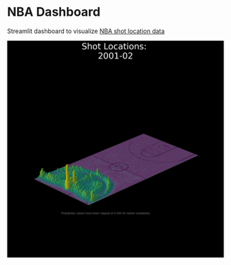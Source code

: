 # NBA Dashboard
Streamlit dashboard to visualize [NBA shot location data](https://nba-shot-data-dashboard.streamlit.app/)

 ![](https://github.com/Ryusei97/NBA-Shot-Data-Dashboard/blob/main/figures/All%20Data/bar_plot.gif)
